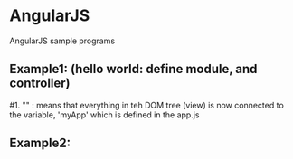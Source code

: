 # AngularJS
AngularJS sample programs

Example1: (hello world: define module, and controller)
--------
#1. "<html lang="en-us" ng-app="myApp">" : means that everything in teh DOM tree (view) is now connected to the variable, 'myApp'  which is defined in the app.js

Example2:
--------